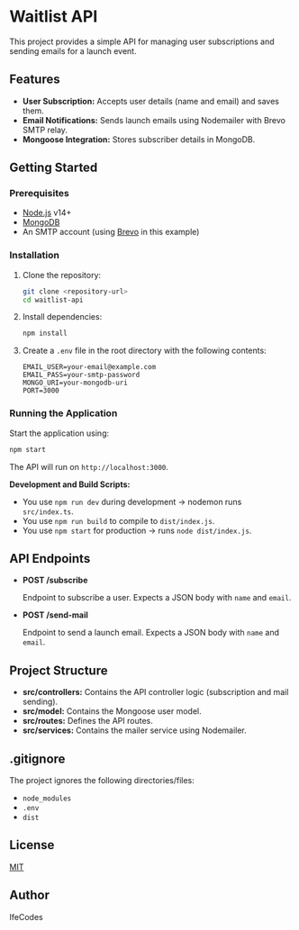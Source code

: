 # Waitlist API

This project provides a simple API for managing user subscriptions and sending emails for a launch event.

## Features

- **User Subscription:** Accepts user details (name and email) and saves them.
- **Email Notifications:** Sends launch emails using Nodemailer with Brevo SMTP relay.
- **Mongoose Integration:** Stores subscriber details in MongoDB.

## Getting Started

### Prerequisites

- [Node.js](https://nodejs.org/) v14+
- [MongoDB](https://www.mongodb.com/)
- An SMTP account (using [Brevo](https://www.brevo.com/) in this example)

### Installation

1. Clone the repository:

    ```sh
    git clone <repository-url>
    cd waitlist-api
    ```

2. Install dependencies:

    ```sh
    npm install
    ```

3. Create a `.env` file in the root directory with the following contents:

    ```env
    EMAIL_USER=your-email@example.com
    EMAIL_PASS=your-smtp-password
    MONGO_URI=your-mongodb-uri
    PORT=3000
    ```

### Running the Application

Start the application using:

```sh
npm start
```

The API will run on `http://localhost:3000`.

**Development and Build Scripts:**

- You use `npm run dev` during development → nodemon runs `src/index.ts`.
- You use `npm run build` to compile to `dist/index.js`.
- You use `npm start` for production → runs `node dist/index.js`.

## API Endpoints

- **POST /subscribe**

  Endpoint to subscribe a user. Expects a JSON body with `name` and `email`.

- **POST /send-mail**

  Endpoint to send a launch email. Expects a JSON body with `name` and `email`.

## Project Structure

- **src/controllers:** Contains the API controller logic (subscription and mail sending).
- **src/model:** Contains the Mongoose user model.
- **src/routes:** Defines the API routes.
- **src/services:** Contains the mailer service using Nodemailer.

## .gitignore

The project ignores the following directories/files:
- `node_modules`
- `.env`
- `dist`

## License

[MIT](LICENSE)

## Author

IfeCodes